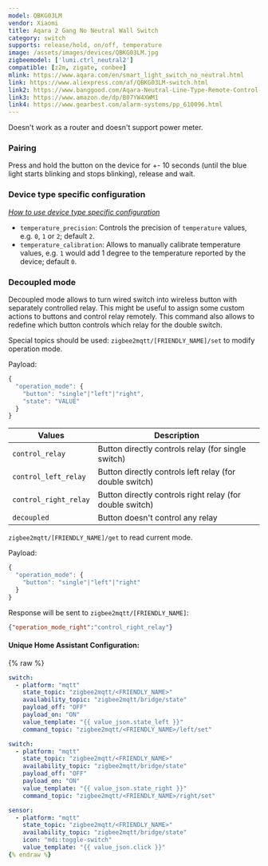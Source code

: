 ```yaml
---
model: QBKG03LM
vendor: Xiaomi
title: Aqara 2 Gang No Neutral Wall Switch 
category: switch
supports: release/hold, on/off, temperature
image: /assets/images/devices/QBKG03LM.jpg
zigbeemodel: ['lumi.ctrl_neutral2']
compatible: [z2m, zigate, conbee]
mlink: https://www.aqara.com/en/smart_light_switch_no_neutral.html
link: https://www.aliexpress.com/af/QBKG03LM-switch.html
link2: https://www.banggood.com/Aqara-Neutral-Line-Type-Remote-Control-Switch-Home-Light-Controller-Intelligent-Wall-Switch-From-Xiaomi-Eco-Sy-p-1316484.html
link3: https://www.amazon.de/dp/B07YW4XWM1
link4: https://www.gearbest.com/alarm-systems/pp_610096.html
---
```

Doesn't work as a router and doesn't support power meter.

### Pairing
Press and hold the button on the device for +- 10 seconds
(until the blue light starts blinking and stops blinking), release and wait.


### Device type specific configuration
*[How to use device type specific configuration](https://www.zigbee2mqtt.io/information/configuration)*


* `temperature_precision`: Controls the precision of `temperature` values,
e.g. `0`, `1` or `2`; default `2`.
* `temperature_calibration`: Allows to manually calibrate temperature values,
e.g. `1` would add 1 degree to the temperature reported by the device; default `0`.


### Decoupled mode
Decoupled mode allows to turn wired switch into wireless button with separately controlled relay.
This might be useful to assign some custom actions to buttons and control relay remotely.
This command also allows to redefine which button controls which relay for the double switch.

Special topics should be used: `zigbee2mqtt/[FRIENDLY_NAME]/set` to modify operation mode.

Payload:
```js
{
  "operation_mode": {
    "button": "single"|"left"|"right",
    "state": "VALUE"
  }
}
```

Values                | Description
----------------------|---------------------------------------------------------
`control_relay`       | Button directly controls relay (for single switch)
`control_left_relay`  | Button directly controls left relay (for double switch)
`control_right_relay` | Button directly controls right relay (for double switch)
`decoupled`           | Button doesn't control any relay

`zigbee2mqtt/[FRIENDLY_NAME]/get` to read current mode.

Payload:
```js
{
  "operation_mode": {
    "button": "single"|"left"|"right"
  }
}
```

Response will be sent to `zigbee2mqtt/[FRIENDLY_NAME]`:
```json
{"operation_mode_right":"control_right_relay"}
``` 

#### Unique Home Assistant Configuration:
{% raw %}
```yaml
switch:
  - platform: "mqtt"
    state_topic: "zigbee2mqtt/<FRIENDLY_NAME>"
    availability_topic: "zigbee2mqtt/bridge/state"
    payload_off: "OFF"
    payload_on: "ON"
    value_template: "{{ value_json.state_left }}"
    command_topic: "zigbee2mqtt/<FRIENDLY_NAME>/left/set"

switch:
  - platform: "mqtt"
    state_topic: "zigbee2mqtt/<FRIENDLY_NAME>"
    availability_topic: "zigbee2mqtt/bridge/state"
    payload_off: "OFF"
    payload_on: "ON"
    value_template: "{{ value_json.state_right }}"
    command_topic: "zigbee2mqtt/<FRIENDLY_NAME>/right/set"

sensor:
  - platform: "mqtt"
    state_topic: "zigbee2mqtt/<FRIENDLY_NAME>"
    availability_topic: "zigbee2mqtt/bridge/state"
    icon: "mdi:toggle-switch"
    value_template: "{{ value_json.click }}"
{% endraw %}


